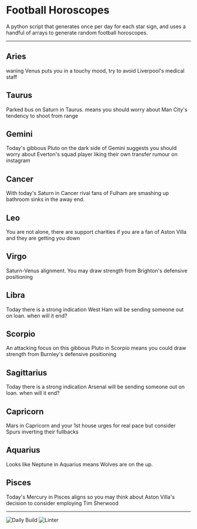 # Football Horoscopes

A python script that generates once per day for each star sign, and uses a handful of arrays to generate random football horoscopes.

---

<!-- horoscopes_item starts -->
<h2>Aries</h2><p>waning Venus puts you in a touchy mood, try to avoid Liverpool's medical staff</p><h2>Taurus</h2><p>Parked bus on Saturn in Taurus. means you should worry about Man City's tendency to shoot from range</p><h2>Gemini</h2><p>Today's gibbous Pluto on the dark side of Gemini suggests you should worry about Everton's squad player liking their own transfer rumour on instagram</p><h2>Cancer</h2><p>With today's Saturn in Cancer rival fans of Fulham are smashing up bathroom sinks in the away end.</p><h2>Leo</h2><p>You are not alone, there are support charities if you are a fan of Aston Villa and they are getting you down</p><h2>Virgo</h2><p>Saturn-Venus alignment. You may draw strength from Brighton's defensive positioning</p><h2>Libra</h2><p>Today there is a strong indication West Ham will be sending someone out on loan. when will it end?</p><h2>Scorpio</h2><p>An attacking focus on this gibbous Pluto in Scorpio means you could draw strength from Burnley's defensive positioning</p><h2>Sagittarius</h2><p>Today there is a strong indication Arsenal will be sending someone out on loan. when will it end?</p><h2>Capricorn</h2><p>Mars in Capricorn and your 1st house urges for real pace but consider Spurs inverting their fullbacks</p><h2>Aquarius</h2><p>Looks like Neptune in Aquarius means Wolves are on the up.</p><h2>Pisces</h2><p>Today's Mercury in Pisces aligns so you may think about Aston Villa's decision to consider employing Tim Sherwood</p>
<!-- horoscopes_item ends -->

---

![Daily Build](https://github.com/MatBenfield/horofootball.thechels.uk/workflows/Daily%20Build/badge.svg) ![Linter](https://github.com/MatBenfield/horofootball.thechels.uk/workflows/Linter/badge.svg)
